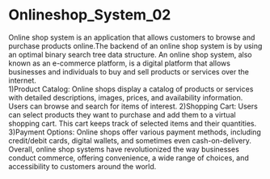 # Onlineshop_System_02
Online shop system is an application that allows customers to browse and purchase products online.The backend of an online shop system is by using an optimal binary search tree data structure.
   An online shop system, also known as an e-commerce platform, is a digital platform that allows businesses and individuals to buy and sell products or services over the internet.   
1)Product Catalog: Online shops display a catalog of products or services with detailed descriptions, images, prices, and availability information. Users can browse and search for items of interest.
2)Shopping Cart: Users can select products they want to purchase and add them to a virtual shopping cart. This cart keeps track of selected items and their quantities.
3)Payment Options: Online shops offer various payment methods, including credit/debit cards, digital wallets, and sometimes even cash-on-delivery.
Overall, online shop systems have revolutionized the way businesses conduct commerce, offering convenience, a wide range of choices, and accessibility to customers around the world.

